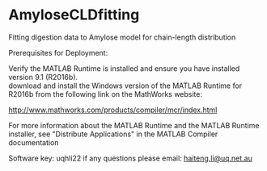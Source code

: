 # AmyloseCLDfitting
Fitting digestion data to Amylose model for chain-length distribution

Prerequisites for Deployment:

Verify the MATLAB Runtime is installed and ensure you have installed version 9.1 (R2016b).  
download and install the Windows version of the MATLAB Runtime for R2016b from the following link on the MathWorks website:

http://www.mathworks.com/products/compiler/mcr/index.html

For more information about the MATLAB Runtime and the MATLAB Runtime installer, see "Distribute Applications" in the MATLAB Compiler documentation

Software key: uqhli22
if any questions please email: haiteng.li@uq.net.au
